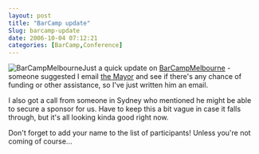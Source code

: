 ```yaml
---
layout: post
title: "BarCamp update"
Slug: barcamp-update
date: 2006-10-04 07:12:21
categories: [BarCamp,Conference]
---
```

![BarCampMelbourne](https://bendechrai.com/wp-content/uploads/2006/09/barcamp_melbourne_400_100.png)Just a quick update on [BarCampMelbourne](http://barcampmelbourne.org/) - someone suggested I email [the Mayor](http://www.melbourne.vic.gov.au/info.cfm?top=190&pa=1317&pg=1995) and see if there's any chance of funding or other assistance, so I've just written him an email.

I also got a call from someone in Sydney who mentioned he might be able to secure a sponsor for us. Have to keep this a bit vague in case it falls through, but it's all looking kinda good right now.

Don't forget to add your name to the list of participants! Unless you're not coming of course...

